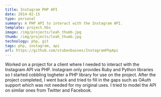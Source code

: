 ```yaml
---
title: Instagram PHP API 
date: 2014-02-15
type: personal 
summary: A PHP API to interact with the Instagram API. 
template: project.hbs
image: /img/projects/leah_thumb.jpg
thumb: /img/projects/leah_thumb.jpg
technology: php, git 
tags: php, instagram, api 
url: https://github.com/stubenbaines/InstagramPhpApi
---
```

Worked on a project for a client where I needed to interact with the Instagram API via PHP. Instagram only provides Ruby and Python libraries so I started cobbling togheter a PHP library for use on the project. After the project completed, I went back and tried to fill in the gaps such as OAuth support which was not needed for my original uses. I tried to model the API on similar ones from Twitter and Facebook. 

